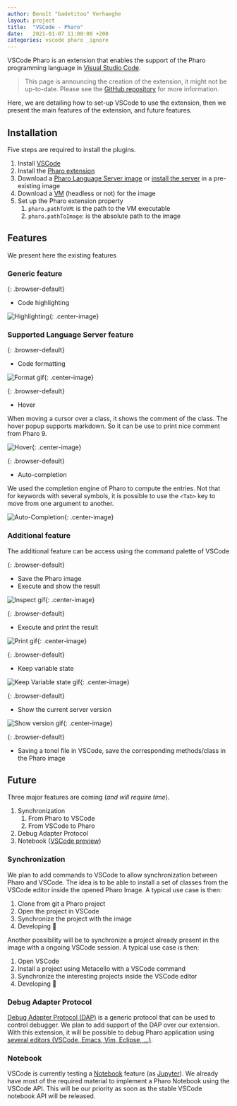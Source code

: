 ```yaml
---
author: Benoît "badetitou" Verhaeghe
layout: project
title:  "VSCode - Pharo"
date:   2021-01-07 11:00:00 +200
categories: vscode pharo _ignore
---
```


VSCode Pharo is an extension that enables the support of the Pharo programming language in [Visual Studio Code](https://code.visualstudio.com/).

> This page is announcing the creation of the extension, it might not be up-to-date. Please see the [GitHub repository](https://github.com/badetitou/vscode-pharo) for more information.

Here, we are detailing how to set-up VSCode to use the extension, then we present the main features of the extension, and future features.

## Installation

Five steps are required to install the plugins.

1. Install [VSCode](https://code.visualstudio.com/)
2. Install the [Pharo extension](https://marketplace.visualstudio.com/items?itemName=badetitou.pharo-language-server)
3. Download a [Pharo Language Server image](https://github.com/badetitou/Pharo-LanguageServer/releases) or [install the server](https://github.com/badetitou/Pharo-LanguageServer#installation) in a pre-existing image 
4. Download a [VM](https://files.pharo.org/vm/pharo-spur64-headless/) (headless or not) for the image
5. Set up the Pharo extension property
   1. `pharo.pathToVM`: is the path to the VM executable
   2. `pharo.pathToImage`: is the absolute path to the image

## Features

We present here the existing features

### Generic feature

{: .browser-default}
- Code highlighting

![Highlighting](https://raw.githubusercontent.com/badetitou/vscode-pharo/main/docs/img/highlighting.png){: .center-image}

### Supported Language Server feature

{: .browser-default}
- Code formatting

![Format gif](https://raw.githubusercontent.com/badetitou/vscode-pharo/main/docs/img/format.gif){: .center-image}

{: .browser-default}
- Hover

When moving a cursor over a class, it shows the comment of the class.
The hover popup supports markdown. So it can be use to print nice comment from Pharo 9.

![Hover](https://raw.githubusercontent.com/badetitou/vscode-pharo/main/docs/img/hover.png){: .center-image}

{: .browser-default}
- Auto-completion

We used the completion engine of Pharo to compute the entries.
Not that for keywords with several symbols, it is possible to use the `<Tab>` key to move from one argument to another.

![Auto-Completion](https://raw.githubusercontent.com/badetitou/vscode-pharo/main/docs/img/Auto-completion.gif){: .center-image}

### Additional feature

The additional feature can be access using the command palette of VSCode

{: .browser-default}
- Save the Pharo image
- Execute and show the result

![Inspect gif](https://raw.githubusercontent.com/badetitou/vscode-pharo/main/docs/img/inspectResult.gif){: .center-image}

{: .browser-default}
- Execute and print the result

![Print gif](https://raw.githubusercontent.com/badetitou/vscode-pharo/main/docs/img/printResult.gif){: .center-image}

{: .browser-default}
- Keep variable state

![Keep Variable state gif](https://raw.githubusercontent.com/badetitou/vscode-pharo/main/docs/img/keep-variable-state.gif){: .center-image}

{: .browser-default}
- Show the current server version

![Show version gif](https://raw.githubusercontent.com/badetitou/vscode-pharo/main/docs/img/pharo-version.gif){: .center-image}

{: .browser-default}
- Saving a tonel file in VSCode, save the corresponding methods/class in the Pharo image

## Future

Three major features are coming (*and will require time*).

1. Synchronization
   1. From Pharo to VSCode
   2. From VSCode to Pharo
2. Debug Adapter Protocol
3. Notebook ([VSCode preview](https://code.visualstudio.com/api/extension-guides/notebook))

### Synchronization

We plan to add commands to VSCode to allow synchronization between Pharo and VSCode.
The idea is to be able to install a set of classes from the VSCode editor inside the opened Pharo Image. A typical use case is then:

1. Clone from git a Pharo project
2. Open the project in VSCode
3. Synchronize the project with the image
4. Developing :rocket:

Another possibility will be to synchronize a project already present in the image with a ongoing VSCode session. A typical use case is then:

1. Open VSCode
2. Install a project using Metacello with a VSCode command
3. Synchronize the interesting projects inside the VSCode editor
4. Developing :rocket:

### Debug Adapter Protocol

[Debug Adapter Protocol (DAP)](https://microsoft.github.io/debug-adapter-protocol/) is a generic protocol that can be used to control debugger.
We plan to add support of the DAP over our extension.
With this extension, it will be possible to debug Pharo application using [several editors (VSCode, Emacs, Vim, Eclipse, ...)](https://microsoft.github.io/debug-adapter-protocol/implementors/tools/).

### Notebook

VSCode is currently testing a [Notebook](https://code.visualstudio.com/api/extension-guides/notebook) feature (as [Jupyter](https://jupyter.org/)).
We already have most of the required material to implement a Pharo Notebook using the VSCode API.
This will be our priority as soon as the stable VSCode notebook API will be released. 
